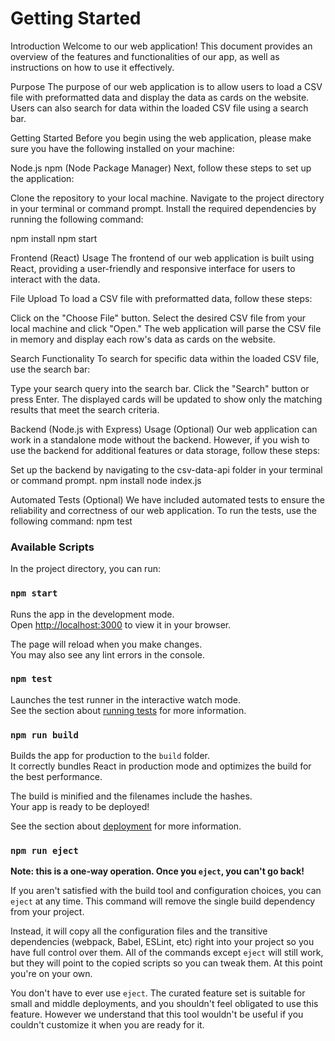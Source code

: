 # Getting Started 

Introduction
Welcome to our web application! This document provides an overview of the features and functionalities of our app, as well as instructions on how to use it effectively.

Purpose
The purpose of our web application is to allow users to load a CSV file with preformatted data and display the data as cards on the website. Users can also search for data within the loaded CSV file using a search bar.

Getting Started
Before you begin using the web application, please make sure you have the following installed on your machine:

Node.js
npm (Node Package Manager)
Next, follow these steps to set up the application:

Clone the repository to your local machine.
Navigate to the project directory in your terminal or command prompt.
Install the required dependencies by running the following command:

  npm install
  npm start

Frontend (React) Usage
The frontend of our web application is built using React, 
providing a user-friendly and responsive interface for users to interact with the data.

File Upload
To load a CSV file with preformatted data, follow these steps:

Click on the "Choose File" button.
Select the desired CSV file from your local machine and click "Open."
The web application will parse the CSV file in memory and display each row's data as cards on the website.

Search Functionality
To search for specific data within the loaded CSV file, use the search bar:

Type your search query into the search bar.
Click the "Search" button or press Enter.
The displayed cards will be updated to show only the matching results that meet the search criteria.

Backend (Node.js with Express) Usage (Optional)
Our web application can work in a standalone mode without the backend. 
However, if you wish to use the backend for additional features or data storage, follow these steps:

Set up the backend by navigating to the csv-data-api folder in your terminal or command prompt.
  npm install
  node index.js

Automated Tests (Optional)
We have included automated tests to ensure the reliability and correctness of our web application. 
To run the tests, use the following command:
  npm test

### Available Scripts

In the project directory, you can run:

### `npm start`

Runs the app in the development mode.\
Open [http://localhost:3000](http://localhost:3000) to view it in your browser.

The page will reload when you make changes.\
You may also see any lint errors in the console.

### `npm test`

Launches the test runner in the interactive watch mode.\
See the section about [running tests](https://facebook.github.io/create-react-app/docs/running-tests) for more information.

### `npm run build`

Builds the app for production to the `build` folder.\
It correctly bundles React in production mode and optimizes the build for the best performance.

The build is minified and the filenames include the hashes.\
Your app is ready to be deployed!

See the section about [deployment](https://facebook.github.io/create-react-app/docs/deployment) for more information.

### `npm run eject`

**Note: this is a one-way operation. Once you `eject`, you can't go back!**

If you aren't satisfied with the build tool and configuration choices, you can `eject` at any time. This command will remove the single build dependency from your project.

Instead, it will copy all the configuration files and the transitive dependencies (webpack, Babel, ESLint, etc) right into your project so you have full control over them. All of the commands except `eject` will still work, but they will point to the copied scripts so you can tweak them. At this point you're on your own.

You don't have to ever use `eject`. The curated feature set is suitable for small and middle deployments, and you shouldn't feel obligated to use this feature. However we understand that this tool wouldn't be useful if you couldn't customize it when you are ready for it.

